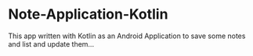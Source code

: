 # Note-Application-Kotlin
This app written with Kotlin as an Android Application to save some notes and list and update them...
